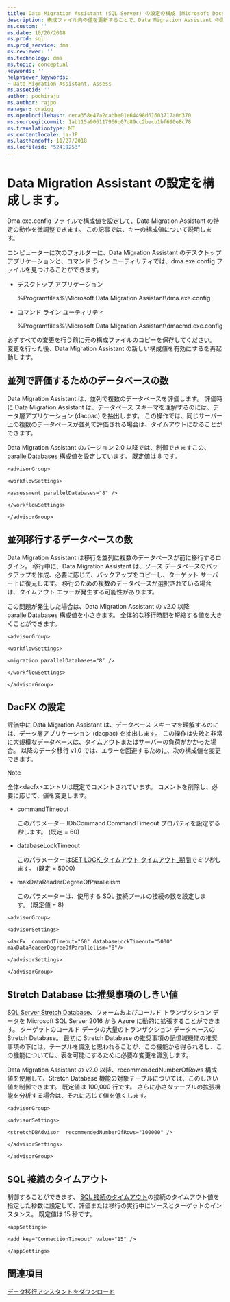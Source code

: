 ```yaml
---
title: Data Migration Assistant (SQL Server) の設定の構成 |Microsoft Docs
description: 構成ファイル内の値を更新することで、Data Migration Assistant の設定を構成する方法について説明します
ms.custom: ''
ms.date: 10/20/2018
ms.prod: sql
ms.prod_service: dma
ms.reviewer: ''
ms.technology: dma
ms.topic: conceptual
keywords: ''
helpviewer_keywords:
- Data Migration Assistant, Assess
ms.assetid: ''
author: pochiraju
ms.author: rajpo
manager: craigg
ms.openlocfilehash: ceca358e47a2cabbe01e64498d61603717a0d370
ms.sourcegitcommit: 1ab115a906117966c07d89cc2becb1bf690e8c78
ms.translationtype: MT
ms.contentlocale: ja-JP
ms.lasthandoff: 11/27/2018
ms.locfileid: "52419253"
---
```

# <a name="configure-settings-for-data-migration-assistant"></a>Data Migration Assistant の設定を構成します。

Dma.exe.config ファイルで構成値を設定して、Data Migration Assistant の特定の動作を微調整できます。 この記事では、キーの構成値について説明します。

コンピューターに次のフォルダーに、Data Migration Assistant のデスクトップ アプリケーションと、コマンド ライン ユーティリティでは、dma.exe.config ファイルを見つけることができます。

- デスクトップ アプリケーション

  %Programfiles%\\Microsoft Data Migration Assistant\\dma.exe.config

- コマンド ライン ユーティリティ

  %Programfiles%\\Microsoft Data Migration Assistant\\dmacmd.exe.config 

必ずすべての変更を行う前に元の構成ファイルのコピーを保存してください。 変更を行った後、Data Migration Assistant の新しい構成値を有効にするを再起動します。

## <a name="number-of-databases-to-assess-in-parallel"></a>並列で評価するためのデータベースの数

Data Migration Assistant は、並列で複数のデータベースを評価します。 評価時に Data Migration Assistant は、データベース スキーマを理解するのには、データ層アプリケーション (dacpac) を抽出します。 この操作では、同じサーバー上の複数のデータベースが並列で評価される場合は、タイムアウトになることができます。 

Data Migration Assistant のバージョン 2.0 以降では、制御できますこの、parallelDatabases 構成値を設定しています。 既定値は 8 です。

```
<advisorGroup>

<workflowSettings>

<assessment parallelDatabases="8" />

</workflowSettings>

</advisorGroup>
```




## <a name="number-of-databases-to-migrate-in-parallel"></a>並列移行するデータベースの数

Data Migration Assistant は移行を並列に複数のデータベースが前に移行するログイン。 移行中に、Data Migration Assistant は、ソース データベースのバックアップを作成、必要に応じて、バックアップをコピーし、ターゲット サーバー上に復元します。 移行のための複数のデータベースが選択されている場合は、タイムアウト エラーが発生する可能性があります。 

この問題が発生した場合は、Data Migration Assistant の v2.0 以降 parallelDatabases 構成値を小さきます。 全体的な移行時間を短縮する値を大きくことができます。

```
<advisorGroup>

<workflowSettings>

<migration parallelDatabases="8″ />

</workflowSettings>

</advisorGroup>
```


## <a name="dacfx-settings"></a>DacFX の設定

評価中に Data Migration Assistant は、データベース スキーマを理解するのには、データ層アプリケーション (dacpac) を抽出します。 この操作は失敗と非常に大規模なデータベースは、タイムアウトまたはサーバーの負荷がかかった場合。 以降のデータ移行 v1.0 では、エラーを回避するために、次の構成値を変更できます。 

> [!NOTE]
> 全体&lt;dacfx&gt;エントリは既定でコメントされています。 コメントを削除し、必要に応じて、値を変更します。

- commandTimeout

   このパラメーター IDbCommand.CommandTimeout プロパティを設定する*秒*します。 (既定 = 60)

- databaseLockTimeout

   このパラメーターは[SET LOCK\_タイムアウト タイムアウト\_期間](../t-sql/statements/set-lock-timeout-transact-sql.md)で*ミリ秒*します。 (既定 = 5000)

- maxDataReaderDegreeOfParallelism

  このパラメーターは、使用する SQL 接続プールの接続の数を設定します。 (既定値 = 8)

```
<advisorGroup>

<advisorSettings>

<dacFx  commandTimeout="60" databaseLockTimeout="5000"
maxDataReaderDegreeOfParallelism="8"/>

</advisorSettings>

</advisorGroup>
```

## <a name="stretch-database-recommendation-threshold"></a>Stretch Database は:推奨事項のしきい値

[SQL Server Stretch Database](https://docs.microsoft.com/sql/sql-server/stretch-database/stretch-database)、ウォームおよびコールド トランザクション データを Microsoft SQL Server 2016 から Azure に動的に拡張することができます。 ターゲットのコールド データの大量のトランザクション データベースの Stretch Database。 最初に Stretch Database の推奨事項の記憶域機能の推奨事項の下には、テーブルを識別と思われることが、この機能から得られるし、この機能については、表を可能にするために必要な変更を識別します。

Data Migration Assistant の v2.0 以降、recommendedNumberOfRows 構成値を使用して、Stretch Database 機能の対象テーブルについては、このしきい値を制御できます。 既定値は 100,000 行です。 さらに小さなテーブルの拡張機能を分析する場合は、それに応じて値を低くします。

```
<advisorGroup>

<advisorSettings>

<stretchDBAdvisor  recommendedNumberOfRows="100000" />

</advisorSettings>

</advisorGroup>
```


## <a name="sql-connection-timeout"></a>SQL 接続のタイムアウト

制御することができます、 [SQL 接続のタイムアウト](https://msdn.microsoft.com/library/system.data.sqlclient.sqlconnection.connectiontimeout(v=vs.110).aspx)の接続のタイムアウト値を指定した秒数に設定して、評価または移行の実行中にソースとターゲットのインスタンス。 既定値は 15 秒です。

```
<appSettings>

<add key="ConnectionTimeout" value="15" />

</appSettings>
```


## <a name="see-also"></a>関連項目

[データ移行アシスタントをダウンロード](https://www.microsoft.com/download/details.aspx?id=53595)
